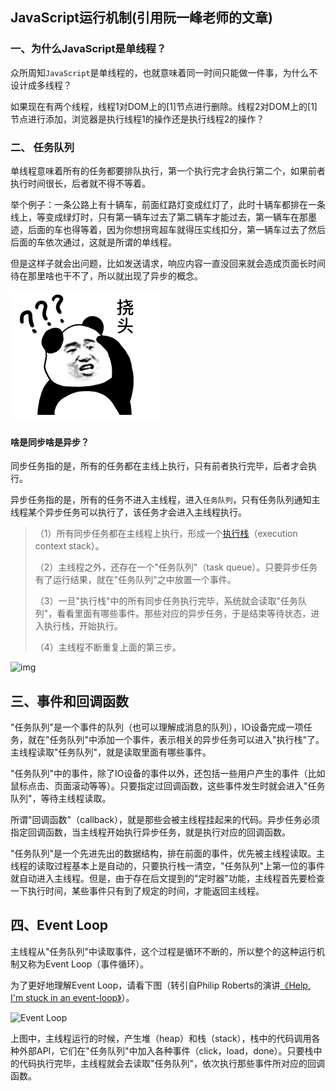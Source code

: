 ## JavaScript运行机制(引用阮一峰老师的文章)

### 一、为什么JavaScript是单线程？

众所周知`JavaScript`是单线程的，也就意味着同一时间只能做一件事，为什么不设计成多线程？

如果现在有两个线程，线程1对DOM上的[1]节点进行删除。线程2对DOM上的[1]节点进行添加，浏览器是执行线程1的操作还是执行线程2的操作？

### 二、 任务队列

单线程意味着所有的任务都要排队执行，第一个执行完才会执行第二个，如果前者执行时间很长，后者就不得不等着。

举个例子：一条公路上有十辆车，前面红路灯变成红灯了，此时十辆车都排在一条线上，等变成绿灯时，只有第一辆车过去了第二辆车才能过去，第一辆车在那墨迹，后面的车也得等着，因为你想拐弯超车就得压实线扣分，第一辆车过去了然后后面的车依次通过，这就是所谓的单线程。

但是这样子就会出问题，比如发送请求，响应内容一直没回来就会造成页面长时间待在那里啥也干不了，所以就出现了异步的概念。

![img](..\images\qqpyimg1605234025.gif)

#### 啥是同步啥是异步？

同步任务指的是，所有的任务都在主线上执行，只有前者执行完毕，后者才会执行。

异步任务指的是，所有的任务不进入主线程，进入`任务队列`，只有任务队列通知主线程某个异步任务可以执行了，该任务才会进入主线程执行。

> （1）所有同步任务都在主线程上执行，形成一个[执行栈](https://www.ruanyifeng.com/blog/2013/11/stack.html)（execution context stack）。
>
> （2）主线程之外，还存在一个"任务队列"（task queue）。只要异步任务有了运行结果，就在"任务队列"之中放置一个事件。
>
> （3）一旦"执行栈"中的所有同步任务执行完毕，系统就会读取"任务队列"，看看里面有哪些事件。那些对应的异步任务，于是结束等待状态，进入执行栈，开始执行。
>
> （4）主线程不断重复上面的第三步。

![img](https://ruanyifeng.com/blogimg/asset/2014/bg2014100801.jpg)

## 三、事件和回调函数

"任务队列"是一个事件的队列（也可以理解成消息的队列），IO设备完成一项任务，就在"任务队列"中添加一个事件，表示相关的异步任务可以进入"执行栈"了。主线程读取"任务队列"，就是读取里面有哪些事件。

"任务队列"中的事件，除了IO设备的事件以外，还包括一些用户产生的事件（比如鼠标点击、页面滚动等等）。只要指定过回调函数，这些事件发生时就会进入"任务队列"，等待主线程读取。

所谓"回调函数"（callback），就是那些会被主线程挂起来的代码。异步任务必须指定回调函数，当主线程开始执行异步任务，就是执行对应的回调函数。

"任务队列"是一个先进先出的数据结构，排在前面的事件，优先被主线程读取。主线程的读取过程基本上是自动的，只要执行栈一清空，"任务队列"上第一位的事件就自动进入主线程。但是，由于存在后文提到的"定时器"功能，主线程首先要检查一下执行时间，某些事件只有到了规定的时间，才能返回主线程。

## 四、Event Loop

主线程从"任务队列"中读取事件，这个过程是循环不断的，所以整个的这种运行机制又称为Event Loop（事件循环）。

为了更好地理解Event Loop，请看下图（转引自Philip Roberts的演讲[《Help, I'm stuck in an event-loop》](https://vimeo.com/96425312)）。

![Event Loop](https://ruanyifeng.com/blogimg/asset/2014/bg2014100802.png)

上图中，主线程运行的时候，产生堆（heap）和栈（stack），栈中的代码调用各种外部API，它们在"任务队列"中加入各种事件（click，load，done）。只要栈中的代码执行完毕，主线程就会去读取"任务队列"，依次执行那些事件所对应的回调函数。

[Javascript运行机制详解：再谈EventLoop]: http://ruanyifeng.com/blog/2014/10/event-loop.html

